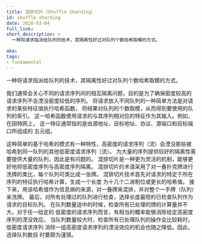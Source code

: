```yaml
---
title: 混排切片（Shuffle Sharding）
id: shuffle-sharding
date: 2020-03-04
full_link:
short_description: >
  一种将请求指派给队列的技术，其隔离性好过对队列个数哈希取模的方式。

aka:
tags:
- fundamental
---
```

一种将请求指派给队列的技术，其隔离性好过对队列个数哈希取模的方式。

<!--
title: shuffle sharding
id: shuffle-sharding
date: 2020-03-04
full_link:
short_description: >
  A technique for assigning requests to queues that provides better isolation than hashing modulo the number of queues.

aka:
tags:
- fundamental
A technique for assigning requests to queues that provides better isolation than hashing modulo the number of queues.
-->

<!--more--> 

<!--
We are often concerned with insulating different flows of requests
from each other, so that a high-intensity flow does not crowd out low-intensity flows.
A simple way to put requests into queues is to hash some
characteristics of the request, modulo the number of queues, to get
the index of the queue to use.  The hash function uses as input
characteristics of the request that align with flows.  For example, in
the Internet this is often the 5-tuple of source and destination
address, protocol, and source and destination port.
-->
我们通常会关心不同的请求序列间的相互隔离问题，目的是为了确保密度较高的
请求序列不会湮没密度较低的序列。
将请求放入不同队列的一种简单方法是对请求的某些特征值执行哈希函数，
将结果对队列的个数取模，从而得到要使用的队列的索引。
这一哈希函数使用请求的与其序列相对应的特征作为其输入。例如，在因特网上，
这一特征通常指的是由源地址、目标地址、协议、源端口和目标端口所组成的
五元组。

<!--
That simple hash-based scheme has the property that any high-intensity flow
will crowd out all the low-intensity flows that hash to the same queue.
Providing good insulation for a large number of flows requires a large
number of queues, which is problematic.  Shuffle sharding is a more
nimble technique that can do a better job of insulating the low-intensity
flows from the high-intensity flows.  The terminology of shuffle sharding uses
the metaphor of dealing a hand from a deck of cards; each queue is a
metaphorical card.  The shuffle sharding technique starts with hashing
the flow-identifying characteristics of the request, to produce a hash
value with dozens or more of bits.  Then the hash value is used as a
source of entropy to shuffle the deck and deal a hand of cards
(queues).  All the dealt queues are examined, and the request is put
into one of the examined queues with the shortest length.  With a
modest hand size, it does not cost much to examine all the dealt cards
and a given low-intensity flow has a good chance to dodge the effects of a
given high-intensity flow.  With a large hand size it is expensive to examine
the dealt queues and more difficult for the low-intensity flows to dodge the
collective effects of a set of high-intensity flows.  Thus, the hand size
should be chosen judiciously.
-->
这种简单的基于哈希的模式有一种特性，高密度的请求序列（流）会湮没那些被
哈希到同一队列的其他低密度请求序列（流）。
为大量的序列提供较好的隔离性需要提供大量的队列，因此是有问题的。
混排切片是一种更为灵活的机制，能够更好地将低密度序列与高密度序列隔离。
混排切片的术语采用了对一叠扑克牌进行洗牌的类比，每个队列可类比成一张牌。
混排切片技术首先对请求的特定于所在序列的特征执行哈希计算，生成一个长度
为十几个二进制位或更长的哈希值。
接下来，用该哈希值作为信息熵的来源，对一叠牌来混排，并对整个一手牌（队列）来洗牌。
最后，对所有处理过的队列进行检查，选择长度最短的已检查队列作为请求的目标队列。
在队列数量适中的时候，检查所有已处理的牌的计算量并不大，对于任一给定的
低密度的请求序列而言，有相当的概率能够消除给定高密度序列的湮没效应。
当队列数量较大时，检查所有已处理队列的操作会比较耗时，低密度请求序列
消除一组高密度请求序列的湮没效应的机会也随之降低。因此，选择队列数目
时要颇为谨慎。

